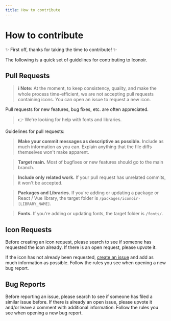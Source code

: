 ```yaml
---
title: How to contribute
---
```


# How to contribute

✨ First off, thanks for taking the time to contribute! ✨

The following is a quick set of guidelines for contributing to Iconoir.

## Pull Requests

> **ℹ️ Note:** At the moment, to keep consistency, quality, and make the whole
> process time-efficient, we are not accepting pull requests containing icons. You can open an issue
> to request a new icon.

Pull requests for new features, bug fixes, etc. are often appreciated.

> 👉 We're looking for help with fonts and libraries.

Guidelines for pull requests:

> **Make your commit messages as descriptive as possible.** Include as much information as you can.
> Explain anything that the file diffs themselves won't make apparent.

> **Target main.** Most of bugfixes or new features should go to the main branch.

> **Include only related work.** If your pull request has unrelated commits, it won't be accepted.

> **Packages and Libraries.** If you're adding or updating a package or React / Vue library, the
> target folder is `/packages/iconoir-[LIBRARY_NAME]`.

> **Fonts.** If you're adding or updating fonts, the target folder is `/fonts/`.

## Icon Requests

Before creating an icon request, please search to see if someone has requested the icon already. If
there is an open request, please upvote it.

If the icon has not already been requested, [create an
issue](https://github.com/iconoir-icons/iconoir/issues/new/choose) and add as much information as
possible. Follow the rules you see when opening a new bug report.

## Bug Reports

Before reporting an issue, please search to see if someone has filed a similar issue before. If
there is already an open issue, please upvote it and/or leave a comment with additional information.
Follow the rules you see when opening a new bug report.
